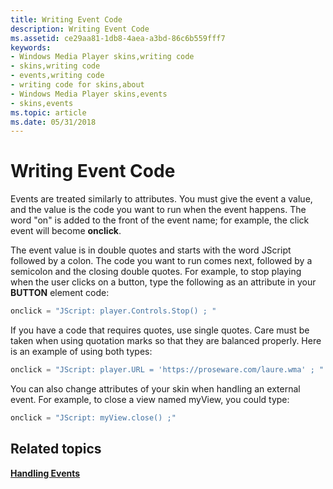 ```yaml
---
title: Writing Event Code
description: Writing Event Code
ms.assetid: ce29aa81-1db8-4aea-a3bd-86c6b559fff7
keywords:
- Windows Media Player skins,writing code
- skins,writing code
- events,writing code
- writing code for skins,about
- Windows Media Player skins,events
- skins,events
ms.topic: article
ms.date: 05/31/2018
---
```


# Writing Event Code

Events are treated similarly to attributes. You must give the event a value, and the value is the code you want to run when the event happens. The word "on" is added to the front of the event name; for example, the click event will become **onclick**.

The event value is in double quotes and starts with the word JScript followed by a colon. The code you want to run comes next, followed by a semicolon and the closing double quotes. For example, to stop playing when the user clicks on a button, type the following as an attribute in your **BUTTON** element code:


```C++
onclick = "JScript: player.Controls.Stop() ; "
```



If you have a code that requires quotes, use single quotes. Care must be taken when using quotation marks so that they are balanced properly. Here is an example of using both types:


```C++
onclick = "JScript: player.URL = 'https://proseware.com/laure.wma' ; "
```



You can also change attributes of your skin when handling an external event. For example, to close a view named myView, you could type:


```C++
onclick = "JScript: myView.close() ;"
```



## Related topics

<dl> <dt>

[**Handling Events**](handling-events.md)
</dt> </dl>

 

 





